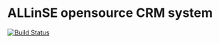 # ALLinSE opensource CRM system

[![Build Status](https://travis-ci.org/ChristianLisov/allinse-project.svg?branch=master)](https://travis-ci.org/ChristianLisov/allinse-project)
